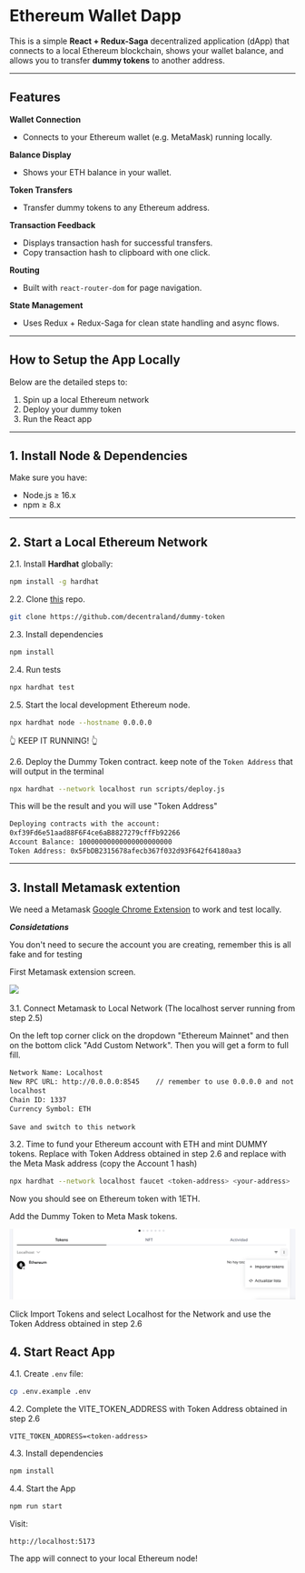 # Ethereum Wallet Dapp

This is a simple **React + Redux-Saga** decentralized application (dApp) that connects to a local Ethereum blockchain, shows your wallet balance, and allows you to transfer **dummy tokens** to another address.

---

## Features

**Wallet Connection**
- Connects to your Ethereum wallet (e.g. MetaMask) running locally.

**Balance Display**
- Shows your ETH balance in your wallet.

**Token Transfers**
- Transfer dummy tokens to any Ethereum address.

**Transaction Feedback**
- Displays transaction hash for successful transfers.
- Copy transaction hash to clipboard with one click.

**Routing**
- Built with `react-router-dom` for page navigation.

**State Management**
- Uses Redux + Redux-Saga for clean state handling and async flows.

---

## How to Setup the App Locally

Below are the detailed steps to:

1. Spin up a local Ethereum network
2. Deploy your dummy token
3. Run the React app

---

## 1. Install Node & Dependencies

Make sure you have:

- Node.js ≥ 16.x
- npm ≥ 8.x

---

## 2. Start a Local Ethereum Network

2.1. Install **Hardhat** globally:
```bash
npm install -g hardhat
```

2.2. Clone [this](https://github.com/decentraland/dummy-token) repo.
```bash
git clone https://github.com/decentraland/dummy-token
```
2.3. Install dependencies

```bash
npm install
```
2.4. Run tests
```bash
npx hardhat test
```

2.5. Start the local development Ethereum node.
```bash
npx hardhat node --hostname 0.0.0.0
```
👆 KEEP IT RUNNING! 👆

2.6. Deploy the Dummy Token contract. keep note of the `Token Address` that will output in the terminal
```bash
npx hardhat --network localhost run scripts/deploy.js
````
This will be the result and you will use "Token Address"
```
Deploying contracts with the account: 0xf39Fd6e51aad88F6F4ce6aB8827279cffFb92266
Account Balance: 10000000000000000000000
Token Address: 0x5FbDB2315678afecb367f032d93F642f64180aa3
```

---
## 3. Install Metamask extention

We need a Metamask [Google Chrome Extension](https://chromewebstore.google.com/detail/metamask/nkbihfbeogaeaoehlefnkodbefgpgknn) to work and test locally.

***Considetations***

You don't need to secure the account you are creating, remember this is all fake and for testing

First Metamask extension screen.

![](./readme/Metamask_default.png)

3.1. Connect Metamask to Local Network (The localhost server running from step 2.5)

On the left top corner click on the dropdown "Ethereum Mainnet" and then on the bottom click "Add Custom Network".
Then you will get a form to full fill.

````
Network Name: Localhost
New RPC URL: http://0.0.0.0:8545    // remember to use 0.0.0.0 and not localhost
Chain ID: 1337
Currency Symbol: ETH

Save and switch to this network
````

3.2. Time to fund your Ethereum account with ETH and mint DUMMY tokens.
Replace <token-address> with Token Address obtained in step 2.6 and replace <your-address> with the Meta Mask address (copy the Account 1 hash)
```bash
npx hardhat --network localhost faucet <token-address> <your-address>
```
Now you should see on Ethereum token with 1ETH.

Add the Dummy Token to Meta Mask tokens.

![](./readme/Metamash_dummy.png)

Click Import Tokens and select Localhost for the Network and use the Token Address obtained in step 2.6


## 4. Start React App

4.1. Create `.env` file:
```bash
cp .env.example .env
```
4.2. Complete the VITE_TOKEN_ADDRESS with Token Address obtained in step 2.6
```
VITE_TOKEN_ADDRESS=<token-address>
```
4.3. Install dependencies
```bash
npm install
```
4.4. Start the App
```bash
npm run start
```

Visit:

```
http://localhost:5173
```

The app will connect to your local Ethereum node!

